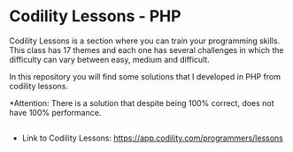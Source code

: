 # Codility Lessons - PHP

Codility Lessons is a section where you can train your programming skills. This class has 17 themes and each one has several challenges in which the difficulty can vary between easy, medium and difficult.

In this repository you will find some solutions that I developed in PHP from codility lessons.

*Attention: There is a solution that despite being 100% correct, does not have 100% performance.

##

* Link to Codility Lessons: https://app.codility.com/programmers/lessons
